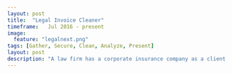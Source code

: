 ```yaml
---
layout: post
title:  "Legal Invoice Cleaner"
timeframe:   Jul 2016 - present
image:
  feature: "legalnext.png"
tags: [Gather, Secure, Clean, Analyze, Present]
layout: post
description: "A law firm has a corporate insurance company as a client.  This insurance company requires invoices to be in a specific format and use certain codes, langauge, etc or it would write off invoice line items.  I wrote a program that automated the process of transforming and standardinzing their invoice preparation without changing their existing workflow.  Saves them over 48 hours a month."
---
```

